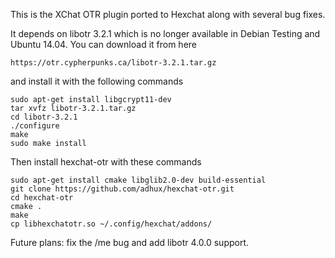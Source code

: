 
This is the XChat OTR plugin ported to Hexchat along with several bug fixes.

It depends on libotr 3.2.1 which is no longer available in Debian Testing and
Ubuntu 14.04. You can download it from here

    https://otr.cypherpunks.ca/libotr-3.2.1.tar.gz

and install it with the following commands

    sudo apt-get install libgcrypt11-dev
    tar xvfz libotr-3.2.1.tar.gz
    cd libotr-3.2.1
    ./configure
    make
    sudo make install


Then install hexchat-otr with these commands

    sudo apt-get install cmake libglib2.0-dev build-essential
    git clone https://github.com/adhux/hexchat-otr.git
    cd hexchat-otr
    cmake .
    make
    cp libhexchatotr.so ~/.config/hexchat/addons/


Future plans: fix the /me bug and add libotr 4.0.0 support.


